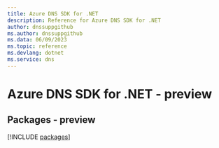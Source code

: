 ```yaml
---
title: Azure DNS SDK for .NET
description: Reference for Azure DNS SDK for .NET
author: dnssuppgithub
ms.author: dnssuppgithub
ms.data: 06/09/2023
ms.topic: reference
ms.devlang: dotnet
ms.service: dns
---
```

# Azure DNS SDK for .NET - preview
## Packages - preview
[!INCLUDE [packages](dns-index.md)]